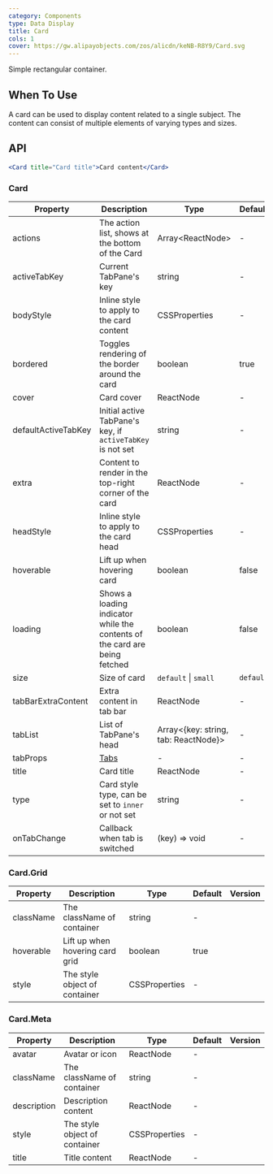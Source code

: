 ```yaml
---
category: Components
type: Data Display
title: Card
cols: 1
cover: https://gw.alipayobjects.com/zos/alicdn/keNB-R8Y9/Card.svg
---
```


Simple rectangular container.

## When To Use

A card can be used to display content related to a single subject. The content can consist of multiple elements of varying types and sizes.

## API

```jsx
<Card title="Card title">Card content</Card>
```

### Card

| Property            | Description                                                                | Type                                    | Default   | Version |
| ------------------- | -------------------------------------------------------------------------- | --------------------------------------- | --------- | ------- |
| actions             | The action list, shows at the bottom of the Card                           | Array&lt;ReactNode>                     | -         |         |
| activeTabKey        | Current TabPane's key                                                      | string                                  | -         |         |
| bodyStyle           | Inline style to apply to the card content                                  | CSSProperties                           | -         |         |
| bordered            | Toggles rendering of the border around the card                            | boolean                                 | true      |         |
| cover               | Card cover                                                                 | ReactNode                               | -         |         |
| defaultActiveTabKey | Initial active TabPane's key, if `activeTabKey` is not set                 | string                                  | -         |         |
| extra               | Content to render in the top-right corner of the card                      | ReactNode                               | -         |         |
| headStyle           | Inline style to apply to the card head                                     | CSSProperties                           | -         |         |
| hoverable           | Lift up when hovering card                                                 | boolean                                 | false     |         |
| loading             | Shows a loading indicator while the contents of the card are being fetched | boolean                                 | false     |         |
| size                | Size of card                                                               | `default` \| `small`                    | `default` |         |
| tabBarExtraContent  | Extra content in tab bar                                                   | ReactNode                               | -         |         |
| tabList             | List of TabPane's head                                                     | Array&lt;{key: string, tab: ReactNode}> | -         |         |
| tabProps            | [Tabs](/components/tabs/#Tabs)                                             | -                                       | -         |         |
| title               | Card title                                                                 | ReactNode                               | -         |         |
| type                | Card style type, can be set to `inner` or not set                          | string                                  | -         |         |
| onTabChange         | Callback when tab is switched                                              | (key) => void                           | -         |         |

### Card.Grid

| Property  | Description                     | Type          | Default | Version |
| --------- | ------------------------------- | ------------- | ------- | ------- |
| className | The className of container      | string        | -       |         |
| hoverable | Lift up when hovering card grid | boolean       | true    |         |
| style     | The style object of container   | CSSProperties | -       |         |

### Card.Meta

| Property    | Description                   | Type          | Default | Version |
| ----------- | ----------------------------- | ------------- | ------- | ------- |
| avatar      | Avatar or icon                | ReactNode     | -       |         |
| className   | The className of container    | string        | -       |         |
| description | Description content           | ReactNode     | -       |         |
| style       | The style object of container | CSSProperties | -       |         |
| title       | Title content                 | ReactNode     | -       |         |
